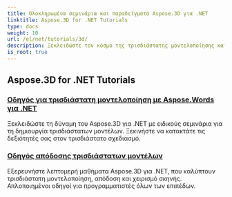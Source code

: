 ```yaml
---
title: Ολοκληρωμένα σεμινάρια και παραδείγματα Aspose.3D για .NET
linktitle: Aspose.3D for .NET Tutorials
type: docs
weight: 10
url: /el/net/tutorials/3d/
description: Ξεκλειδώστε τον κόσμο της τρισδιάστατης μοντελοποίησης και των κινούμενων σχεδίων με τα μαθήματα Aspose.3D για .NET. Αναβαθμίστε τα έργα σας χωρίς κόπο – από απόδοση έως γραμμική εξώθηση.
is_root: true
---
```


## Aspose.3D for .NET Tutorials
### [Οδηγός για τρισδιάστατη μοντελοποίηση με Aspose.Words για .NET](./guide-to-3d-modeling/)
Ξεκλειδώστε τη δύναμη του Aspose.3D για .NET με ειδικούς σεμινάρια για τη δημιουργία τρισδιάστατων μοντέλων. Ξεκινήστε να κατακτάτε τις δεξιότητές σας στον τρισδιάστατο σχεδιασμό.
### [Οδηγός απόδοσης τρισδιάστατων μοντέλων](./guide-to-rendering/)
Εξερευνήστε λεπτομερή μαθήματα Aspose.3D για .NET, που καλύπτουν τρισδιάστατη μοντελοποίηση, απόδοση και χειρισμό σκηνής. Απλοποιημένοι οδηγοί για προγραμματιστές όλων των επιπέδων.